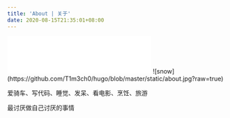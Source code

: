```yaml
---
title: 'About | 关于'
date: 2020-08-15T21:35:01+08:00
---
```


<iframe frameborder="no" border="0" marginwidth="0" marginheight="0" width=330 height=86 src="//music.163.com/outchain/player?type=2&id=1404691013&auto=1&height=66"></iframe>
![snow](https://github.com/T1m3ch0/hugo/blob/master/static/about.jpg?raw=true)

爱骑车、写代码、睡觉、发呆、看电影、烹饪、旅游

最讨厌做自己讨厌的事情
